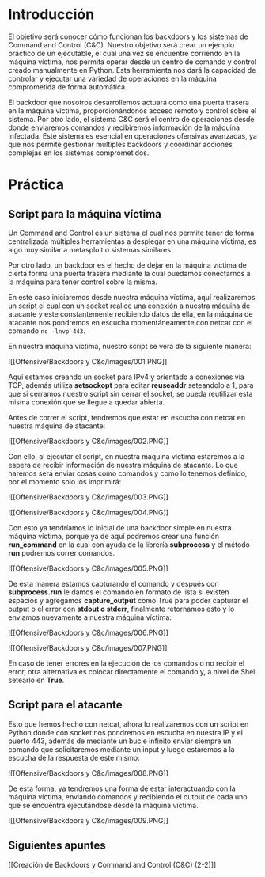 
# Introducción

El objetivo será conocer cómo funcionan los backdoors y los sistemas de Command and Control (C&C). Nuestro objetivo será crear un ejemplo práctico de un ejecutable, el cual una vez se encuentre corriendo en la máquina víctima, nos permita operar desde un centro de comando y control creado manualmente en Python. Esta herramienta nos dará la capacidad de controlar y ejecutar una variedad de operaciones en la máquina comprometida de forma automática. 

El backdoor que nosotros desarrollemos actuará como una puerta trasera en la máquina víctima, proporcionándonos acceso remoto y control sobre el sistema. Por otro lado, el sistema C&C será el centro de operaciones desde donde enviaremos comandos y recibiremos información de la máquina infectada. Este sistema es esencial en operaciones ofensivas avanzadas, ya que nos permite gestionar múltiples backdoors y coordinar acciones complejas en los sistemas comprometidos.

# Práctica

## Script para la máquina víctima

Un Command and Control es un sistema el cual nos permite tener de forma centralizada múltiples herramientas a desplegar en una máquina víctima, es algo muy similar a metasploit o sistemas similares. 

Por otro lado, un backdoor es el hecho de dejar en la máquina víctima de cierta forma una puerta trasera mediante la cual puedamos conectarnos a la máquina para tener control sobre la misma. 

En este caso iniciaremos desde nuestra máquina víctima, aquí realizaremos un script el cual con un socket realice una conexión a nuestra máquina de atacante y este constantemente recibiendo datos de ella, en la máquina de atacante nos pondremos en escucha momentáneamente con netcat con el comando ```nc -lnvp 443```.

En nuestra máquina víctima, nuestro script se verá de la siguiente manera:

![[Offensive/Backdoors y C&c/images/001.PNG]]

Aquí estamos creando un socket para IPv4 y orientado a conexiones vía TCP, además utiliza **setsockopt** para editar **reuseaddr** seteandolo a 1, para que si cerramos nuestro script sin cerrar el socket, se pueda reutilizar esta misma conexión que se llegue a quedar abierta. 

Antes de correr el script, tendremos que estar en escucha con netcat en nuestra máquina de atacante:

![[Offensive/Backdoors y C&c/images/002.PNG]]

Con ello, al ejecutar el script, en nuestra máquina víctima estaremos a la espera de recibir información de nuestra máquina de atacante. Lo que haremos será enviar cosas como comandos y como lo tenemos definido, por el momento solo los imprimirá:

![[Offensive/Backdoors y C&c/images/003.PNG]]

![[Offensive/Backdoors y C&c/images/004.PNG]]

Con esto ya tendríamos lo inicial de una backdoor simple en nuestra máquina víctima, porque ya de aquí podremos crear una función **run_command** en la cual con ayuda de la librería **subprocess** y el método **run** podremos correr comandos.

![[Offensive/Backdoors y C&c/images/005.PNG]]

De esta manera estamos capturando el comando y después con **subprocess.run** le damos el comando en formato de lista si existen espacios y agregamos **capture_output** como True para poder capturar el output o el error con **stdout o stderr**, finalmente retornamos esto y lo enviamos nuevamente a nuestra máquina víctima:

![[Offensive/Backdoors y C&c/images/006.PNG]]

![[Offensive/Backdoors y C&c/images/007.PNG]]

En caso de tener errores en la ejecución de los comandos o no recibir el error, otra alternativa es colocar directamente el comando y, a nivel de Shell setearlo en **True**.

## Script para el atacante

Esto que hemos hecho con netcat, ahora lo realizaremos con un script en Python donde con socket nos pondremos en escucha en nuestra IP y el puerto 443, además de mediante un bucle infinito enviar siempre un comando que solicitaremos mediante un input y luego estaremos a la escucha de la respuesta de este mismo:

![[Offensive/Backdoors y C&c/images/008.PNG]]

De esta forma, ya tendremos una forma de estar interactuando con la máquina víctima, enviando comandos y recibiendo el output de cada uno que se encuentra ejecutándose desde la máquina víctima.

![[Offensive/Backdoors y C&c/images/009.PNG]]
## Siguientes apuntes

[[Creación de Backdoors y Command and Control (C&C) (2-2)]]